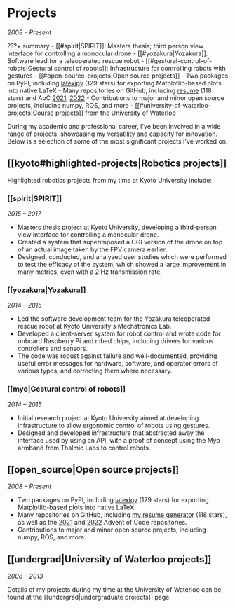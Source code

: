 # Projects
_2008 &ndash; Present_

???+ summary
    - [[#spirit|SPIRIT]]: Masters thesis; third person view interface for controlling a monocular drone
    - [[#yozakura|Yozakura]]: Software lead for a teleoperated rescue robot
    - [[#gestural-control-of-robots|Gestural control of robots]]: Infrastructure for controlling robots with gestures
    - [[#open-source-projects|Open source projects]]
        - Two packages on PyPI, including [latexipy](https://github.com/masasin/latexipy) (129 stars) for exporting Matplotlib-based plots into native LaTeX
        - Many repositories on GitHub, including [resume](https://github.com/masasin/resume) (118 stars) and AoC [2021](https://github.com/masasin/aoc2021), [2022](https://github.com/masasin/advent-of-code-2022)
        - Contributions to major and minor open source projects, including numpy, ROS, and more
    - [[#university-of-waterloo-projects|Course projects]] from the University of Waterloo

During my academic and professional career, I've been involved in a wide range of projects,
showcasing my versatility and capacity for innovation.
Below is a selection of some of the most significant projects I've worked on.

## [[kyoto#highlighted-projects|Robotics projects]]
Highlighted robotics projects from my time at Kyoto University include:

### [[spirit|SPIRIT]]
_2015 &ndash; 2017_

- Masters thesis project at Kyoto University, developing a third-person view interface for controlling a monocular drone.
- Created a system that superimposed a CGI version of the drone on top of an actual image taken by the FPV camera earlier.
- Designed, conducted, and analyzed user studies which were performed to test the efficacy of the system,
  which showed a large improvement in many metrics, even with a 2 Hz transmission rate.

### [[yozakura|Yozakura]]
_2014 &ndash; 2015_

- Led the software development team for the Yozakura teleoperated rescue robot at Kyoto University's Mechatronics Lab.
- Developed a client-server system for robot control and wrote code for onboard Raspberry Pi and mbed chips,
  including drivers for various controllers and sensors.
- The code was robust against failure and well-documented, providing useful error messages for hardware, software,
  and operator errors of various types, and correcting them where necessary.

### [[myo|Gestural control of robots]]
_2014 &ndash; 2015_

- Initial research project at Kyoto University aimed at developing infrastructure to allow ergonomic control of robots using gestures.
- Designed and developed infrastructure that abstracted away the interface used by using an API,
  with a proof of concept using the Myo armband from Thalmic Labs to control robots.


## [[open_source|Open source projects]]
_2008 &ndash; Present_

- Two packages on PyPI, including [latexipy](https://github.com/masasin/latexipy) (129 stars) for exporting Matplotlib-based plots into native LaTeX.
- Many repositories on GitHub, including [my resume generator](https://github.com/masasin/resume) (118 stars),
  as well as the [2021](https://github.com/masasin/aoc2021) and [2022](https://github.com/masasin/advent-of-code-2022) Advent of Code repositories.
- Contributions to major and minor open source projects, including numpy, ROS, and more.

## [[undergrad|University of Waterloo projects]]
_2008 &ndash; 2013_

Details of my projects during my time at the University of Waterloo can be found at the [[undergrad|undergraduate projects]] page.
